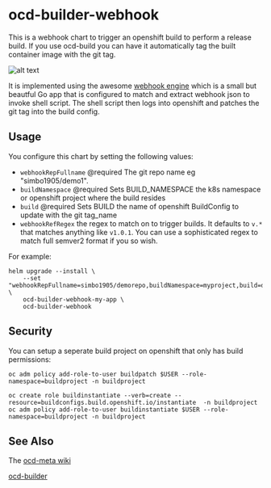 # ocd-builder-webhook

This is a webhook chart to trigger an openshift build to perform a release build. If you use ocd-build you can have it automatically tag the built container image with the git tag. 

![alt text][ocd-build-components]

[ocd-build-components]: https://github.com/ocd-scm/ocd-meta/blob/master/imgs/ocd-webhook.png?raw=true "OCD Builder Components"

It is implemented using the awesome [webhook engine](https://github.com/adnanh/webhook/blob/master/webhook.go) which is a small but beautful Go app that is configured to match and extract webhook json to invoke shell script. The shell script then logs into openshift and patches the git tag into the build config. 

## Usage

You configure this chart by setting the following values:

 * `webhookRepFullname` @required The git repo name eg "simbo1905/demo1". 
 * `buildNamespace` @required Sets BUILD_NAMESPACE the k8s namespace or openshift project where the build resides
 * `build` @required Sets BUILD the name of openshift BuildConfig to update with the git tag_name
 * `webhookRefRegex` the regex to match on to trigger builds. It defaults to `v.*` that matches anything like `v1.0.1`. You can use a sophisticated regex to match full semver2 format if you so wish. 

For example:

```
helm upgrade --install \
    --set "webhookRepFullname=simbo1905/demorepo,buildNamespace=myproject,build=demobuild" \
    ocd-builder-webhook-my-app \
    ocd-builder-webhook
```

## Security

You can setup a seperate build project on openshift that only has build permissions:

```oc create role buildpatch --verb=patch --resource=buildconfigs.build.openshift.io  -n buildproject
oc adm policy add-role-to-user buildpatch $USER --role-namespace=buildproject -n buildproject

oc create role buildinstantiate --verb=create --resource=buildconfigs.build.openshift.io/instantiate  -n buildproject
oc adm policy add-role-to-user buildinstantiate $USER --role-namespace=buildproject -n buildproject
```

## See Also

The [ocd-meta wiki](https://github.com/ocd-scm/ocd-meta/wiki)

[ocd-builder](https://github.com/ocd-scm/ocd-builder)
